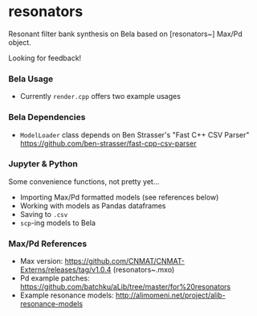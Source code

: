 # resonators

Resonant filter bank synthesis on Bela based on [resonators~] Max/Pd object.

Looking for feedback!

### Bela Usage

- Currently `render.cpp` offers two example usages

### Bela Dependencies

- `ModelLoader` class depends on Ben Strasser's "Fast C++ CSV Parser" https://github.com/ben-strasser/fast-cpp-csv-parser

### Jupyter & Python

Some convenience functions, not pretty yet...

- Importing Max/Pd formatted models (see references below)
- Working with models as Pandas dataframes
- Saving to `.csv` 
- `scp`-ing models to Bela

### Max/Pd References

- Max version: https://github.com/CNMAT/CNMAT-Externs/releases/tag/v1.0.4 (resonators~.mxo)
- Pd example patches: https://github.com/batchku/aLib/tree/master/for%20resonators
- Example resonance models: http://alimomeni.net/project/alib-resonance-models
